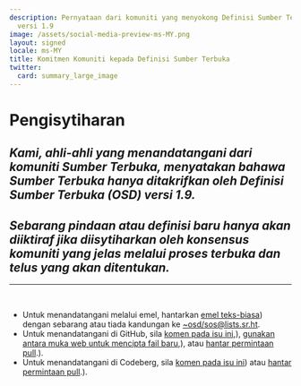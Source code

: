 ```yaml
---
description: Pernyataan dari komuniti yang menyokong Definisi Sumber Terbuka (OSD)
  versi 1.9
image: /assets/social-media-preview-ms-MY.png
layout: signed
locale: ms-MY
title: Komitmen Komuniti kepada Definisi Sumber Terbuka
twitter:
  card: summary_large_image
---
```

# **Pengisytiharan**

## *Kami, ahli-ahli yang menandatangani dari komuniti Sumber Terbuka, menyatakan bahawa Sumber Terbuka hanya ditakrifkan oleh Definisi Sumber Terbuka (OSD) versi 1.9.*

## *Sebarang pindaan atau definisi baru hanya akan diiktiraf jika diisytiharkan oleh konsensus komuniti yang jelas melalui proses terbuka dan telus yang akan ditentukan.*

---
<br>

- Untuk menandatangani melalui emel, hantarkan [emel teks-biasa](https://useplaintext.email/)) dengan sebarang atau tiada kandungan ke [~osd/sos@lists.sr.ht](mailto:~osd/sos@lists.sr.ht).
- Untuk menandatangani di GitHub, sila [komen pada isu ini](https://github.com/OpenSourceDefinition/sos/issues/1),), [gunakan antara muka web untuk mencipta fail baru](https://github.com/OpenSourceDefinition/sos/new/main/_data/signed),), atau [hantar permintaan pull](https://github.com/OpenSourceDefinition/sos/pulls).).
- Untuk menandatangani di Codeberg, sila [komen pada isu ini](https://codeberg.org/osd/sos/issues/1)) atau [hantar permintaan pull](https://codeberg.org/osd/sos/pulls).).
